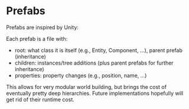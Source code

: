 # Prefabs

Prefabs are inspired by Unity:

Each prefab is a file with:
- root: what class it is itself (e.g., Entity, Component, ...), parent prefab (inheritance)
- children: instances/tree additions (plus parent prefabs for further inheritance)
- properties: property changes (e.g., position, name, ...)

This allows for very modular world building, but brings the cost of eventually pretty deep hierarchies.
Future implementations hopefully will get rid of their runtime cost.